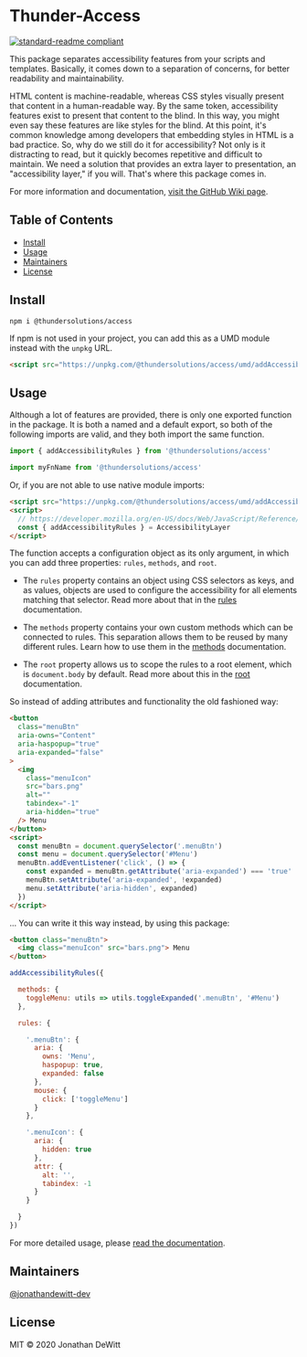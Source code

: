 # Thunder-Access

[![standard-readme compliant](https://img.shields.io/badge/standard--readme-OK-green.svg?style=flat-square)](https://github.com/RichardLitt/standard-readme)

This package separates accessibility features from your scripts and templates. Basically, it comes down to a separation of concerns, for better readability and maintainability.

HTML content is machine-readable, whereas CSS styles visually present that content in a human-readable way. By the same token, accessibility features exist to present that content to the blind. In this way, you might even say these features are like styles for the blind. At this point, it's common knowledge among developers that embedding styles in HTML is a bad practice. So, why do we still do it for accessibility? Not only is it distracting to read, but it quickly becomes repetitive and difficult to maintain. We need a solution that provides an extra layer to presentation, an "accessibility layer," if you will. That's where this package comes in.

For more information and documentation, [visit the GitHub Wiki page](https://github.com/Thunder-Solutions/Thunder-Access/wiki).

## Table of Contents

- [Install](#install)
- [Usage](#usage)
- [Maintainers](#maintainers)
- [License](#license)

## Install

```
npm i @thundersolutions/access
```

If npm is not used in your project, you can add this as a UMD module instead with the `unpkg` URL.
```html
<script src="https://unpkg.com/@thundersolutions/access/umd/addAccessibilityRules.min.js"></script>
```

## Usage

Although a lot of features are provided, there is only one exported function in the package.  It is both a named and a default export, so both of the following imports are valid, and they both import the same function.
```js
import { addAccessibilityRules } from '@thundersolutions/access'

import myFnName from '@thundersolutions/access'
```

Or, if you are not able to use native module imports:
```html
<script src="https://unpkg.com/@thundersolutions/access/umd/addAccessibilityRules.min.js"></script>
<script>
  // https://developer.mozilla.org/en-US/docs/Web/JavaScript/Reference/Operators/Destructuring_assignment#Object_destructuring
  const { addAccessibilityRules } = AccessibilityLayer
</script>
```

The function accepts a configuration object as its only argument, in which you can add three properties: `rules`, `methods`, and `root`.

 * The `rules` property contains an object using CSS selectors as keys, and as values, objects are used to configure the accessibility for all elements matching that selector.  Read more about that in the [rules](https://github.com/Thunder-Solutions/Thunder-Access/wiki/2.-Rules) documentation.

 * The `methods` property contains your own custom methods which can be connected to rules.  This separation allows them to be reused by many different rules.  Learn how to use them in the [methods](https://github.com/Thunder-Solutions/Thunder-Access/wiki/3.-Methods) documentation.

 * The `root` property allows us to scope the rules to a root element, which is `document.body` by default.  Read more about this in the [root](https://github.com/Thunder-Solutions/Thunder-Access/wiki/4.-Root) documentation.

So instead of adding attributes and functionality the old fashioned way:
```html
<button
  class="menuBtn"
  aria-owns="Content"
  aria-haspopup="true"
  aria-expanded="false"
>
  <img
    class="menuIcon"
    src="bars.png"
    alt=""
    tabindex="-1"
    aria-hidden="true"
  /> Menu
</button>
<script>
  const menuBtn = document.querySelector('.menuBtn')
  const menu = document.querySelector('#Menu')
  menuBtn.addEventListener('click', () => {
    const expanded = menuBtn.getAttribute('aria-expanded') === 'true'
    menuBtn.setAttribute('aria-expanded', !expanded)
    menu.setAttribute('aria-hidden', expanded)
  })
</script>
```

... You can write it this way instead, by using this package:
```html
<button class="menuBtn">
  <img class="menuIcon" src="bars.png"> Menu
</button>
```
```js
addAccessibilityRules({

  methods: {
    toggleMenu: utils => utils.toggleExpanded('.menuBtn', '#Menu')
  },

  rules: {

    '.menuBtn': {
      aria: {
        owns: 'Menu',
        haspopup: true,
        expanded: false
      },
      mouse: {
        click: ['toggleMenu']
      }
    },

    '.menuIcon': {
      aria: {
        hidden: true
      },
      attr: {
        alt: '',
        tabindex: -1
      }
    }

  }
})
```

For more detailed usage, please [read the documentation](https://github.com/Thunder-Solutions/Thunder-Access/wiki/1.-Overview).

## Maintainers

[@jonathandewitt-dev](https://github.com/jonathandewitt-dev)

## License

MIT © 2020 Jonathan DeWitt
